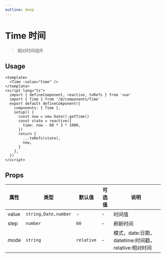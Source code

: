 ```yaml
---
outline: deep
---
```


# Time 时间

> 相对时间组件

## Usage

```vue
<template>
  <Time :value="time" />
</template>
<script lang="ts">
  import { defineComponent, reactive, toRefs } from 'vue'
  import { Time } from '/@/components/Time'
  export default defineComponent({
    components: { Time },
    setup() {
      const now = new Date().getTime()
      const state = reactive({
        time: now - 60 * 3 * 1000,
      })
      return {
        ...toRefs(state),
        now,
      }
    },
  })
</script>
```

## Props

| 属性 | 类型 | 默认值 | 可选值 | 说明 |
| --- | --- | --- | --- | --- |
| value | `string,Date,number` | - | - | 时间值 |
| step | `number` | `60` | - | 刷新时间 |
| mode | `string` | `relative` | - | 模式，date:日期，datetime:时间戳，relative:相对时间 |
